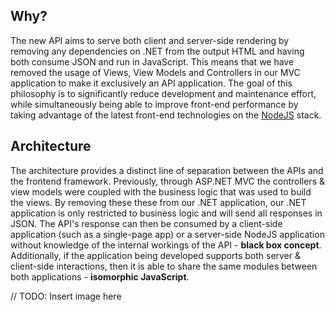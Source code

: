 ## Why?
The new API aims to serve both client and server-side rendering by removing any dependencies on .NET from the output HTML and having both consume JSON and run in JavaScript. This means that we have removed the usage of Views, View Models and Controllers in our MVC application to make it exclusively an API application. The goal of this philosophy is to significantly reduce development and maintenance effort, while simultaneously being able to improve front-end performance by taking advantage of the latest front-end technologies on the [NodeJS](https://www.nodejs.org) stack.

## Architecture
The architecture provides a distinct line of separation between the APIs and the frontend framework. Previously, through ASP.NET MVC the controllers & view models were coupled with the business logic that was used to build the views. By removing these these from our .NET application, our .NET application is only restricted to business logic and will send all responses in JSON.
The API's response can then be consumed by a client-side application (such as a single-page app) or a server-side NodeJS application without knowledge of the internal workings of the API - **black box concept**. Additionally, if the application being developed supports both server & client-side interactions, then it is able to share the same modules between both applications - **isomorphic JavaScript**.

// TODO: Insert image here